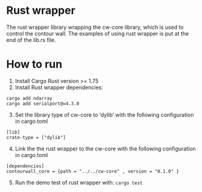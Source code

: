 # Rust wrapper 

The rust wrapper library wrapping the cw-core library, which is used to control the contour wall. The examples of using rust wrapper is put at the end of the lib.rs file.

# How to run

1. Install Cargo Rust version >=  1.75
2. Install Rust wrapper dependencies:
```
cargo add ndarray
cargo add serialport@=4.3.0
```
3. Set the library type of cw-core to ‘dylib’ with the following configuration in cargo.toml
```
[lib]
crate-type = ["dylib"]
```
4. Link the the rust wrapper to the cw-core with the following configuration in cargo.toml
```
[dependencies]
contourwall_core = {path = "../../cw-core" , version = "0.1.0" }
```
5. Run the demo test of rust wrapper with: 
```cargo test``` 


